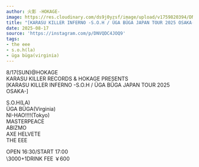 ```yaml
---
author: 火影 -HOKAGE-
image: https://res.cloudinary.com/ds9j0yzsf/image/upload/v1759820394/DNVQDC4JOQ9.jpg
title: "[KARASU KILLER INFERNO -S.O.H / ÜGA BÜGA JAPAN TOUR 2025 OSAKA-]"
date: 2025-08-17
source: 'https://instagram.com/p/DNVQDC4JOQ9'
tags:
- the eee
- s.o.h(la)
- üga büga(virginia)
---
```

8/17(SUN)@HOKAGE<br>
KARASU KILLER RECORDS & HOKAGE PRESENTS<br>
[KARASU KILLER INFERNO -S.O.H / ÜGA BÜGA JAPAN TOUR 2025 OSAKA-]

S.O.H(LA)<br>
ÜGA BÜGA(Virginia)<br>
NI-HAO!!!!(Tokyo)<br>
MASTERPEACE<br>
ABIZMO<br>
AXE HELVETE<br>
THE EEE

OPEN 16:30/START 17:00<br>
\3000+1DRINK FEE ￥600